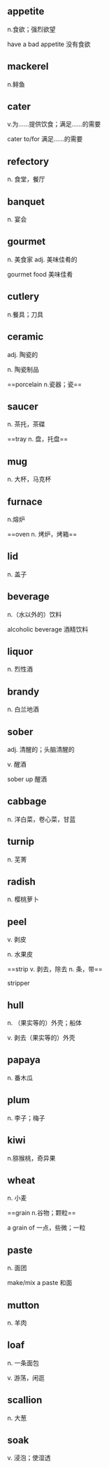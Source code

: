 ## appetite

n.食欲；强烈欲望

have a bad appetite 没有食欲



## mackerel

n.鲱鱼



## cater

v.为……提供饮食；满足……的需要

cater to/for 满足……的需要



## refectory

n. 食堂，餐厅



## banquet

n. 宴会



## gourmet

n. 美食家 adj. 美味佳肴的

gourmet food 美味佳肴



## cutlery

n.餐具；刀具



## ceramic

adj. 陶瓷的

n. 陶瓷制品

==porcelain n.瓷器；瓷==



## saucer

n. 茶托，茶碟

==tray n. 盘，托盘==



## mug

n. 大杯，马克杯



## furnace

n.熔炉

==oven n. 烤炉，烤箱==



## lid

n. 盖子



## beverage

n.（水以外的）饮料

alcoholic beverage 酒精饮料



## liquor

n. 烈性酒



## brandy

n. 白兰地酒



## sober

adj. 清醒的；头脑清醒的

v. 醒酒

sober up 醒酒



## cabbage

n. 洋白菜，卷心菜，甘蓝



## turnip

n. 芜菁



## radish

n. 樱桃萝卜



## peel

v. 剥皮

n. 水果皮

==strip v. 剥去，除去 n. 条，带==

stripper



## hull

n. （果实等的）外壳；船体 

v. 剥去（果实等的）外壳



## papaya

n. 番木瓜



## plum

n. 李子；梅子



## kiwi

n.猕猴桃，奇异果



## wheat

n. 小麦

==grain n.谷物；颗粒==

a grain of 一点，些微；一粒



## paste

n. 面团

make/mix a paste 和面



## mutton

n. 羊肉



## loaf

n. 一条面包

v. 游荡，闲逛



## scallion

n. 大葱



## soak

v. 浸泡；使湿透



## 